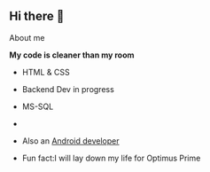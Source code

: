 ## Hi there 👋
About me

**My code is cleaner than my room**

* HTML & CSS
* Backend Dev in progress
* MS-SQL
* 
* Also an [Android developer](https://github.com/Vedantgosling)

* Fun fact:I will lay down my life for Optimus Prime
